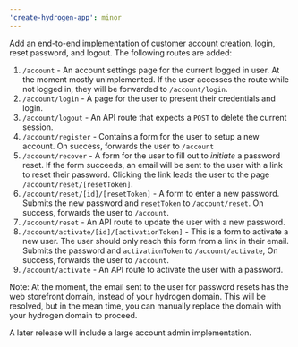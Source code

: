 ```yaml
---
'create-hydrogen-app': minor
---
```


Add an end-to-end implementation of customer account creation, login, reset password, and logout. The following routes are added:

1. `/account` - An account settings page for the current logged in user. At the moment mostly unimplemented. If the user accesses the route while not logged in, they will be forwarded to `/account/login`.
2. `/account/login` - A page for the user to present their credentials and login.
3. `/account/logout` - An API route that expects a `POST` to delete the current session.
4. `/account/register` - Contains a form for the user to setup a new account. On success, forwards the user to `/account`
5. `/account/recover` - A form for the user to fill out to _initiate_ a password reset. If the form succeeds, an email will be sent to the user with a link to reset their password. Clicking the link leads the user to the page `/account/reset/[resetToken]`.
6. `/account/reset/[id]/[resetToken]` - A form to enter a new password. Submits the new password and `resetToken` to `/account/reset`. On success, forwards the user to `/account`.
7. `/account/reset` - An API route to update the user with a new password.
8. `/account/activate/[id]/[activationToken]` - This is a form to activate a new user. The user should only reach this form from a link in their email. Submits the password and `activationToken` to `/account/activate`, On success, forwards the user to `/account`.
9. `/account/activate` - An API route to activate the user with a password.

Note: At the moment, the email sent to the user for password resets has the web storefront domain, instead of your hydrogen domain. This will be resolved, but in the mean time, you can manually replace the domain with your hydrogen domain to proceed.

A later release will include a large account admin implementation.
